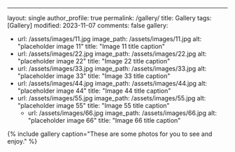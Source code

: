 ---
layout: single
author_profile: true
permalink: /gallery/
title: Gallery
tags: [Gallery]
modified: 2023-11-07
comments: false
gallery:
  - url: /assets/images/11.jpg
    image_path: /assets/images/11.jpg
    alt: "placeholder image 11"
    title: "Image 11 title caption"
  - url: /assets/images/22.jpg
    image_path: /assets/images/22.jpg
    alt: "placeholder image 22"
    title: "Image 22 title caption"
  - url: /assets/images/33.jpg
    image_path: /assets/images/33.jpg
    alt: "placeholder image 33"
    title: "Image 33 title caption"  
  - url: /assets/images/44.jpg
    image_path: /assets/images/44.jpg
    alt: "placeholder image 44"
    title: "Image 44 title caption"
  - url: /assets/images/55.jpg
    image_path: /assets/images/55.jpg
    alt: "placeholder image 55"
    title: "Image 55 title caption"    
      - url: /assets/images/66.jpg
    image_path: /assets/images/66.jpg
    alt: "placeholder image 66"
    title: "Image 66 title caption"    


{% include gallery caption="These are some photos for you to see and enjoy." %}

